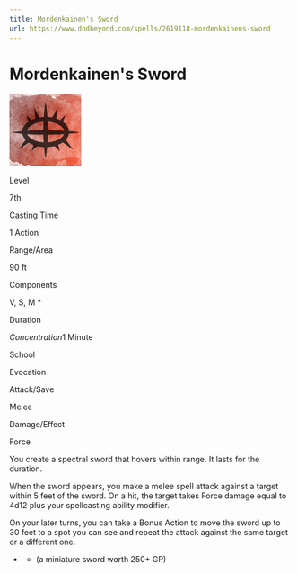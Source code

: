 ```yaml
---
title: Mordenkainen's Sword
url: https://www.dndbeyond.com/spells/2619118-mordenkainens-sword
---
```


# Mordenkainen's Sword

![Mordenkainen's Sword](mordenkainens-sword.png)

Level

7th

Casting Time

1 Action

Range/Area

90 ft

Components

V, S, M *

Duration

*Concentration*1 Minute

School

Evocation

Attack/Save

Melee

Damage/Effect

Force

You create a spectral sword that hovers within range. It lasts for the duration.

When the sword appears, you make a melee spell attack against a target within 5 feet of the sword. On a hit, the target takes Force damage equal to 4d12 plus your spellcasting ability modifier.

On your later turns, you can take a Bonus Action to move the sword up to 30 feet to a spot you can see and repeat the attack against the same target or a different one.

* - (a miniature sword worth 250+ GP)